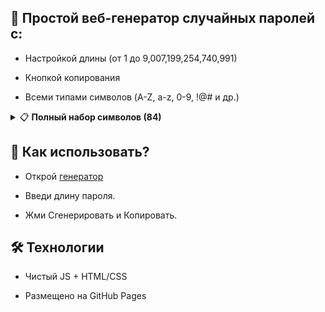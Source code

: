 ## 🔐 Простой веб-генератор случайных паролей с:

- Настройкой длины (от 1 до 9,007,199,254,740,991)

- Кнопкой копирования

- Всеми типами символов (A-Z, a-z, 0-9, !@# и др.)

<details>
<summary>📋 <b>Полный набор символов (84)</b></summary>
- ABCDEFGHIJKLMNOPQRSTUVWXYZ
  
- abcdefghijklmnopqrstuvwxyz

- 0123456789
  
- !@#$%^&*()_+~`|}{[]:;?><,./-=
</details>

## 🚀 Как использовать?

- Открой [генератор](https://driversline.github.io/password/html/)

- Введи длину пароля.

- Жми Сгенерировать и Копировать.

## 🛠️ Технологии

- Чистый JS + HTML/CSS

- Размещено на GitHub Pages
